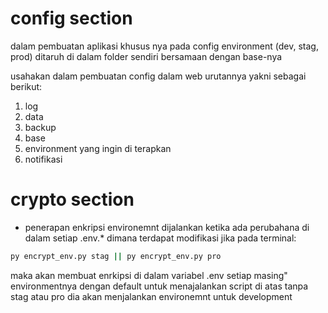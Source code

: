 # config section
dalam pembuatan aplikasi khusus nya pada config environment (dev, stag, prod) ditaruh di dalam folder sendiri bersamaan dengan base-nya

usahakan dalam pembuatan config dalam web urutannya yakni sebagai berikut:
1. log
2. data
3. backup
4. base
5. environment yang ingin di terapkan
6. notifikasi

# crypto section
* penerapan enkripsi environemnt dijalankan ketika ada perubahana di dalam setiap .env.* dimana terdapat modifikasi jika pada terminal:
```bash
py encrypt_env.py stag || py encrypt_env.py pro 
```
maka akan membuat enrkipsi di dalam variabel .env setiap masing" environmentnya dengan default untuk menajalankan script di atas tanpa stag atau pro dia akan menjalankan environemnt untuk development